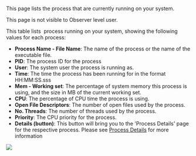 

This page lists the process that are currently running on your system.

This page is not visible to Observer level user.

This table lists  process running on your system, showing the following
values for each process:

* **Process Name - File Name**: The name of the process or the name of
    the executable file.
* **PID**: The process ID for the process
* **User**: The system user the process is running as.
* **Time**: The time the process has been running for in the format
    HH:MM:SS.sss
* **Mem - Working set**: The percentage of system memory this process
    is using, and the size in MB of the current working set.
* **CPU**: The percentage of CPU time the process is using.
* **Open File Descriptors**: The number of open files used by the
    process.
* **No. Threads**: The number of threads used by the process.
* **Priority**: The CPU priority for the process.
* **Details (button)**: This button will bring you to the 'Process
    Details' page for the respective process. Please see [Process
    Details](Process-Details.md) for more information

![](/frdocs/attachments/245554768/245554774.png)
